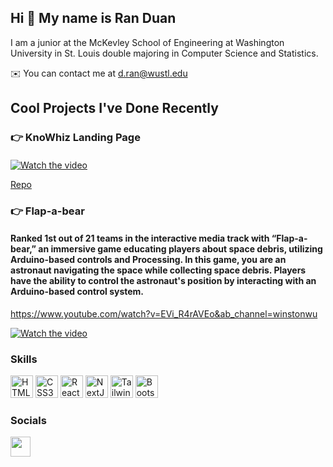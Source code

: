 ## Hi 👋 My name is Ran Duan

I am a junior at the McKevley School of Engineering at Washington University in St. Louis double majoring in Computer Science and Statistics.

✉️  You can contact me at d.ran@wustl.edu

## Cool Projects I've Done Recently

### 👉 KnoWhiz Landing Page

<h4></h4>

<h4></h4>

[![Watch the video](https://img.youtube.com/vi/XzQUHhrlAA8/0.jpg)](https://youtu.be/XzQUHhrlAA8?si=KBxj8bfzf0VnBk7g)

<a href="">Repo</a>

### 👉 Flap-a-bear

<h4>Ranked 1st out of 21 teams in the interactive media track with “Flap-a-bear,” an immersive game educating players about space debris, utilizing Arduino-based controls and Processing. In this game, you are an astronaut navigating the space while collecting space debris. Players have the ability to control the astronaut's position by interacting with an Arduino-based control system.</h4>

https://www.youtube.com/watch?v=EVi_R4rAVEo&ab_channel=winstonwu

[![Watch the video](https://img.youtube.com/vi/EVi_R4rAVEo/0.jpg)](https://www.youtube.com/watch?v=EVi_R4rAVEo)


### Skills
<p align="left">
<!-- <a href="https://developer.mozilla.org/en-US/docs/Web/JavaScript" target="_blank" rel="noreferrer"><img src="https://raw.githubusercontent.com/danielcranney/readme-generator/main/public/icons/skills/javascript-colored.svg" width="36" height="36" alt="JavaScript" /></a> -->
<!-- <a href="https://www.typescriptlang.org/" target="_blank" rel="noreferrer"><img src="https://raw.githubusercontent.com/danielcranney/readme-generator/main/public/icons/skills/typescript-colored.svg" width="36" height="36" alt="TypeScript" /></a> -->
<a href="https://developer.mozilla.org/en-US/docs/Glossary/HTML5" target="_blank" rel="noreferrer"><img src="https://raw.githubusercontent.com/danielcranney/readme-generator/main/public/icons/skills/html5-colored.svg" width="36" height="36" alt="HTML5" /></a>
<a href="https://www.w3.org/TR/CSS/#css" target="_blank" rel="noreferrer"><img src="https://raw.githubusercontent.com/danielcranney/readme-generator/main/public/icons/skills/css3-colored.svg" width="36" height="36" alt="CSS3" /></a>
<a href="https://reactjs.org/" target="_blank" rel="noreferrer"><img src="https://raw.githubusercontent.com/danielcranney/readme-generator/main/public/icons/skills/react-colored.svg" width="36" height="36" alt="React" /></a>
<a href="https://nextjs.org/docs" target="_blank" rel="noreferrer"><img src="https://raw.githubusercontent.com/danielcranney/readme-generator/main/public/icons/skills/nextjs-colored.svg" width="36" height="36" alt="NextJs" /></a>
<a href="https://tailwindcss.com/" target="_blank" rel="noreferrer"><img src="https://raw.githubusercontent.com/danielcranney/readme-generator/main/public/icons/skills/tailwindcss-colored.svg" width="36" height="36" alt="TailwindCSS" /></a>
<a href="https://getbootstrap.com/" target="_blank" rel="noreferrer"><img src="https://raw.githubusercontent.com/danielcranney/readme-generator/main/public/icons/skills/bootstrap-colored.svg" width="36" height="36" alt="Bootstrap" /></a>
</p>



### Socials

<p align="left"> <a href="https://www.linkedin.com/in/ran-duan03/" target="_blank" rel="noreferrer"><img src="https://raw.githubusercontent.com/danielcranney/readme-generator/main/public/icons/socials/linkedin.svg" width="32" height="32" /></a></p>

